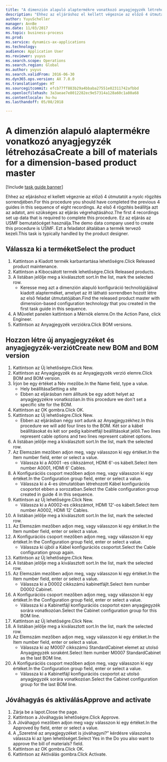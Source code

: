 ```yaml
--- 
title: "A dimenzión alapuló alaptermékre vonatkozó anyagjegyzék létrehozása"
description: "Ehhez az eljáráshoz el kellett végeznie az előző 4 útmutatót a nyolc rögzítés sorrendjében."
author: YuyuScheller
manager: AnnBe
ms.date: 11/03/2017
ms.topic: business-process
ms.prod: 
ms.service: dynamics-ax-applications
ms.technology: 
audience: Application User
ms.reviewer: yuyus
ms.search.scope: Operations
ms.search.region: Global
ms.author: yuyus
ms.search.validFrom: 2016-06-30
ms.dyn365.ops.version: AX 7.0.0
ms.translationtype: HT
ms.sourcegitcommit: efcb77ff883b29a4bbaba27551e02311742afbbd
ms.openlocfilehash: 3a3aeae7e8012282ec9e57314a128a60c1a80a68
ms.contentlocale: hu-hu
ms.lasthandoff: 05/08/2018

---
```

# <a name="create-a-bill-of-materials-for-a-dimension-based-product-master"></a><span data-ttu-id="cee8b-103">A dimenzión alapuló alaptermékre vonatkozó anyagjegyzék létrehozása</span><span class="sxs-lookup"><span data-stu-id="cee8b-103">Create a bill of materials for a dimension-based product master</span></span>

[!include [task guide banner](../../includes/task-guide-banner.md)]

<span data-ttu-id="cee8b-104">Ehhez az eljáráshoz el kellett végeznie az előző 4 útmutatót a nyolc rögzítés sorrendjében.</span><span class="sxs-lookup"><span data-stu-id="cee8b-104">For this procedure you should have completed the previous 4 guides in this sequence of eight recordings.</span></span> <span data-ttu-id="cee8b-105">Az első 4 rögzítés beállítja azt az adatot, ami szükséges az eljárás végrehajtásához.</span><span class="sxs-lookup"><span data-stu-id="cee8b-105">The first 4 recordings set up data that is required to complete this procedure.</span></span> <span data-ttu-id="cee8b-106">Ez az eljárás az USMF bemutatócéget használja.</span><span class="sxs-lookup"><span data-stu-id="cee8b-106">The demo data company used to create this procedure is USMF.</span></span> <span data-ttu-id="cee8b-107">Ezt a feladatot általában a termék tervező kezeli.</span><span class="sxs-lookup"><span data-stu-id="cee8b-107">This task is typically handled by the product designer.</span></span>


## <a name="select-the-product"></a><span data-ttu-id="cee8b-108">Válassza ki a terméket</span><span class="sxs-lookup"><span data-stu-id="cee8b-108">Select the product</span></span>
1. <span data-ttu-id="cee8b-109">Kattintson a Kiadott termék karbantartása lehetőségre.</span><span class="sxs-lookup"><span data-stu-id="cee8b-109">Click Released product maintenance.</span></span>
2. <span data-ttu-id="cee8b-110">Kattintson a Kibocsátott termék lehetőségre.</span><span class="sxs-lookup"><span data-stu-id="cee8b-110">Click Released products.</span></span>
3. <span data-ttu-id="cee8b-111">A listában jelölje meg a kiválasztott sort.</span><span class="sxs-lookup"><span data-stu-id="cee8b-111">In the list, mark the selected row.</span></span>
    * <span data-ttu-id="cee8b-112">Keresse meg azt a dimenzión alapuló konfiguráció technológiájával kiadott alapterméket, amelyet az itt látható sorrendben hozott létre az első feladat útmutatójában.</span><span class="sxs-lookup"><span data-stu-id="cee8b-112">Find the released product master with dimension-based configuration technology that you created in the first task guide in this sequence.</span></span>  
4. <span data-ttu-id="cee8b-113">A Művelet panelen kattintson a Mérnök elemre.</span><span class="sxs-lookup"><span data-stu-id="cee8b-113">On the Action Pane, click Engineer.</span></span>
5. <span data-ttu-id="cee8b-114">Kattintson az Anyagjegyzék verziókra.</span><span class="sxs-lookup"><span data-stu-id="cee8b-114">Click BOM versions.</span></span>

## <a name="create-new-bom-and-bom-version"></a><span data-ttu-id="cee8b-115">Hozzon létre új anyagjegyzéket és anyagjegyzék-verziót</span><span class="sxs-lookup"><span data-stu-id="cee8b-115">Create new BOM and BOM version</span></span>
1. <span data-ttu-id="cee8b-116">Kattintson az Új lehetőségre.</span><span class="sxs-lookup"><span data-stu-id="cee8b-116">Click New.</span></span>
2. <span data-ttu-id="cee8b-117">Kattintson az Anyagjegyzék és az Anyagjegyzék verzió elemre.</span><span class="sxs-lookup"><span data-stu-id="cee8b-117">Click BOM and BOM version.</span></span>
3. <span data-ttu-id="cee8b-118">Írjon be egy értéket a Név mezőbe.</span><span class="sxs-lookup"><span data-stu-id="cee8b-118">In the Name field, type a value.</span></span>
    * <span data-ttu-id="cee8b-119">Hely beállítása</span><span class="sxs-lookup"><span data-stu-id="cee8b-119">Setting a site</span></span>  
    * <span data-ttu-id="cee8b-120">Ebben az eljárásban nem állítunk be egy adott helyet az anyagjegyzékre vonatkozóan.</span><span class="sxs-lookup"><span data-stu-id="cee8b-120">In this procedure we don't set a specific site for the BOM.</span></span>  
4. <span data-ttu-id="cee8b-121">Kattintson az OK gombra.</span><span class="sxs-lookup"><span data-stu-id="cee8b-121">Click OK.</span></span>
5. <span data-ttu-id="cee8b-122">Kattintson az Új lehetőségre.</span><span class="sxs-lookup"><span data-stu-id="cee8b-122">Click New.</span></span>
    * <span data-ttu-id="cee8b-123">Ebben az eljárásban négy sort adunk az Anyagjegyzékhez.</span><span class="sxs-lookup"><span data-stu-id="cee8b-123">In this procedure we will add four lines to the BOM.</span></span> <span data-ttu-id="cee8b-124">Két sor a kábel beállításokat és két sor pedig kabinetfájl beállításokat jelöli.</span><span class="sxs-lookup"><span data-stu-id="cee8b-124">Two lines represent cable options and two lines represent cabinet options.</span></span>  
6. <span data-ttu-id="cee8b-125">A listában jelölje meg a kiválasztott sort.</span><span class="sxs-lookup"><span data-stu-id="cee8b-125">In the list, mark the selected row.</span></span>
7. <span data-ttu-id="cee8b-126">Az Elemszám mezőben adjon meg, vagy válasszon ki egy értéket.</span><span class="sxs-lookup"><span data-stu-id="cee8b-126">In the Item number field, enter or select a value.</span></span>
    * <span data-ttu-id="cee8b-127">Válassza ki a A0001 -es cikkszámot, HDMI 6'-os kábelt.</span><span class="sxs-lookup"><span data-stu-id="cee8b-127">Select item number A0001, HDMI 6' Cables.</span></span>  
8. <span data-ttu-id="cee8b-128">A Konfigurációs csoport mezőben adjon meg, vagy válasszon ki egy értéket.</span><span class="sxs-lookup"><span data-stu-id="cee8b-128">In the Configuration group field, enter or select a value.</span></span>
    * <span data-ttu-id="cee8b-129">Válassza ki a 4-es útmutatóban létrehozott Kábel konfigurációs csoportot ebben a sorozatban.</span><span class="sxs-lookup"><span data-stu-id="cee8b-129">Select the Cable configuration group created in guide 4 in this sequence.</span></span>  
9. <span data-ttu-id="cee8b-130">Kattintson az Új lehetőségre.</span><span class="sxs-lookup"><span data-stu-id="cee8b-130">Click New.</span></span>
    * <span data-ttu-id="cee8b-131">Válassza ki a A0002-es cikkszámot, HDMI 12'-os kábelt.</span><span class="sxs-lookup"><span data-stu-id="cee8b-131">Select item number A0002, HDMI 12' Cables.</span></span>  
10. <span data-ttu-id="cee8b-132">A listában jelölje meg a kiválasztott sort.</span><span class="sxs-lookup"><span data-stu-id="cee8b-132">In the list, mark the selected row.</span></span>
11. <span data-ttu-id="cee8b-133">Az Elemszám mezőben adjon meg, vagy válasszon ki egy értéket.</span><span class="sxs-lookup"><span data-stu-id="cee8b-133">In the Item number field, enter or select a value.</span></span>
12. <span data-ttu-id="cee8b-134">A Konfigurációs csoport mezőben adjon meg, vagy válasszon ki egy értéket.</span><span class="sxs-lookup"><span data-stu-id="cee8b-134">In the Configuration group field, enter or select a value.</span></span>
    * <span data-ttu-id="cee8b-135">Válassza ki újból a Kábel konfigurációs csoportot.</span><span class="sxs-lookup"><span data-stu-id="cee8b-135">Select the Cable configuration group again.</span></span>  
13. <span data-ttu-id="cee8b-136">Kattintson az Új lehetőségre.</span><span class="sxs-lookup"><span data-stu-id="cee8b-136">Click New.</span></span>
14. <span data-ttu-id="cee8b-137">A listában jelölje meg a kiválasztott sort.</span><span class="sxs-lookup"><span data-stu-id="cee8b-137">In the list, mark the selected row.</span></span>
15. <span data-ttu-id="cee8b-138">Az Elemszám mezőben adjon meg, vagy válasszon ki egy értéket.</span><span class="sxs-lookup"><span data-stu-id="cee8b-138">In the Item number field, enter or select a value.</span></span>
    * <span data-ttu-id="cee8b-139">Válassza ki a D0002 cikkszámú kabinetfájlt.</span><span class="sxs-lookup"><span data-stu-id="cee8b-139">Select item number D0002 Cabinet.</span></span>  
16. <span data-ttu-id="cee8b-140">A Konfigurációs csoport mezőben adjon meg, vagy válasszon ki egy értéket.</span><span class="sxs-lookup"><span data-stu-id="cee8b-140">In the Configuration group field, enter or select a value.</span></span>
    * <span data-ttu-id="cee8b-141">Válassza ki a Kabinetfájl konfigurációs csoportot ezen anyagjegyzék sorára vonatkozóan.</span><span class="sxs-lookup"><span data-stu-id="cee8b-141">Select the Cabinet configuration group for this BOM line.</span></span>  
17. <span data-ttu-id="cee8b-142">Kattintson az Új lehetőségre.</span><span class="sxs-lookup"><span data-stu-id="cee8b-142">Click New.</span></span>
18. <span data-ttu-id="cee8b-143">A listában jelölje meg a kiválasztott sort.</span><span class="sxs-lookup"><span data-stu-id="cee8b-143">In the list, mark the selected row.</span></span>
19. <span data-ttu-id="cee8b-144">Az Elemszám mezőben adjon meg, vagy válasszon ki egy értéket.</span><span class="sxs-lookup"><span data-stu-id="cee8b-144">In the Item number field, enter or select a value.</span></span>
    * <span data-ttu-id="cee8b-145">Válassza ki az M0007 cikkszámú StandardCabinet elemet az utolsó Anyagjegyzék soraként.</span><span class="sxs-lookup"><span data-stu-id="cee8b-145">Select Item number M0007 StandardCabinet as the last BOM line.</span></span>  
20. <span data-ttu-id="cee8b-146">A Konfigurációs csoport mezőben adjon meg, vagy válasszon ki egy értéket.</span><span class="sxs-lookup"><span data-stu-id="cee8b-146">In the Configuration group field, enter or select a value.</span></span>
    * <span data-ttu-id="cee8b-147">Válassza ki a Kabinetfájl konfigurációs csoportot az utolsó anyagjegyzék sorára vonatkozóan.</span><span class="sxs-lookup"><span data-stu-id="cee8b-147">Select the Cabinet configuration group for the last BOM line.</span></span>  

## <a name="approve-and-activate"></a><span data-ttu-id="cee8b-148">Jóváhagyás és aktiválás</span><span class="sxs-lookup"><span data-stu-id="cee8b-148">Approve and activate</span></span>
1. <span data-ttu-id="cee8b-149">Zárja be a lapot.</span><span class="sxs-lookup"><span data-stu-id="cee8b-149">Close the page.</span></span>
2. <span data-ttu-id="cee8b-150">Kattintson a Jóváhagyás lehetőségre.</span><span class="sxs-lookup"><span data-stu-id="cee8b-150">Click Approve.</span></span>
3. <span data-ttu-id="cee8b-151">A Jóváhagyó mezőben adjon meg vagy válasszon ki egy értéket.</span><span class="sxs-lookup"><span data-stu-id="cee8b-151">In the Approved by field, enter or select a value.</span></span>
4. <span data-ttu-id="cee8b-152">A „Szeretné az anyagjegyzéket is jóváhagyni?” kérdésre válaszolva válassza ki az Igen lehetőséget.</span><span class="sxs-lookup"><span data-stu-id="cee8b-152">Select Yes in the Do you also want to approve the bill of materials? field.</span></span>
5. <span data-ttu-id="cee8b-153">Kattintson az OK gombra.</span><span class="sxs-lookup"><span data-stu-id="cee8b-153">Click OK.</span></span>
6. <span data-ttu-id="cee8b-154">Kattintson az Aktiválás gombra.</span><span class="sxs-lookup"><span data-stu-id="cee8b-154">Click Activate.</span></span>


